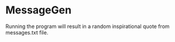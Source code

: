 # MessageGen

Running the program will result in a random inspirational quote from messages.txt file. 